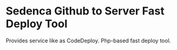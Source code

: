 # Sedenca Github to Server Fast Deploy Tool
Provides service like as CodeDeploy. Php-based fast deploy tool.
